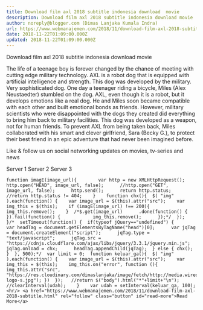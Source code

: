 ```yaml
---
title: Download film axl 2018 subtitle indonesia download  movie
description: Download film axl 2018 subtitle indonesia download movie
author: noreply@blogger.com (Dimas Lanjaka Kumala Indra)
url: https://www.webmanajemen.com/2018/11/download-film-axl-2018-subtitle.html
date: 2018-11-22T01:09:00.000Z
updated: 2018-11-22T01:09:00.000Z
---
```


Download film axl 2018 subtitle indonesia download  movie   
  
    
  
  
 The life of a teenage boy is forever changed by the chance of meeting with cutting edge military technology. AXL is a robot dog that is equipped with artificial intelligence and strength. This dog was developed by the military. Very sophisticated dog. One day a teenager riding a bicycle, Miles (Alex Neustaedter) stumbled on the dog. AXL, even though it is a robot, but it develops emotions like a real dog. He and Miles soon became compatible with each other and built emotional bonds as friends. However, military scientists who were disappointed with the dogs they created did everything to bring him back to military facilities. This dog was developed as a weapon, not for human friends. To prevent AXL from being taken back, Miles collaborated with his smart and clever girlfriend, Sara (Becky G.), to protect their best friend in an epic adventure that had never been imagined before. 
  
 Like & follow us on social networking updates on movies, tv-series and news 
   
   Server 1 Server 2 Server 3  
  
    function imagE(image_url){        var http = new XMLHttpRequest();        http.open("HEAD", image_url, false);      //http.open("GET", image_url, false);      http.send();      return http.status;      //return http.status != 404;    }    function chx(){  $( "img" ).each(function() {    var image_url = $(this).attr("src");    var img_this = $(this);    if (imagE(image_url) !== 200){      img_this.remove();    }  /*$.get(image_url)      .done(function() {                 }).fail(function() {            img_this.remove();      });*/  });  }/*  setTimeout(function() {  if(typeof jQuery=="undefined") {      var headTag = document.getElementsByTagName("head")[0];      var jqTag = document.createElement("script");      jqTag.type = "text/javascript";      jqTag.src = "https://cdnjs.cloudflare.com/ajax/libs/jquery/3.3.1/jquery.min.js";      jqTag.onload = chx;      headTag.appendChild(jqTag);  } else { chx(); }  }, 500);*/  var limit = 0;  function keluar_ga(){  $( "img" ).each(function() {    var image_url = $(this).attr("src");    var img_this = $(this);    img_this.on("error", function (){ img_this.attr("src", "https://res.cloudinary.com/dimaslanjaka/image/fetch/http://media.wired.com/photos/5926db217034dc5f91becd6b/master/w_900,c_limit/so-logo-s.jpg"); })  });   //return $("body").html("*"+limit+"\n");   //clearInterval(udah);    }    var udah = setInterval(keluar_ga, 100);<hr/> <a href="https://www.webmanajemen.com/2018/11/download-film-axl-2018-subtitle.html" rel="follow" class="button" id="read-more">Read More</a>